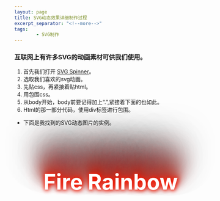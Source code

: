 ```yaml
---
layout: page
title: SVG动态效果详细制作过程
excerpt_separator: "<!--more-->"
tags:
        - SVG制作
---
```

### 互联网上有许多SVG的动画素材可供我们使用。
<!--more-->
1. 首先我们打开 [SVG Spinner](https://codepen.io/pens/picks/)。
2. 选取我们喜欢的svg动画。
3. 先贴css，再紧接着贴html。
4. 用<style>和</style>包围css。
5. 从body开始，body前要记得加上“.”,紧接着下面的也如此。
6. Html的那一部分代码，使用div标签进行包围。
- 下面是我找到的SVG动态图片的实例。
<style>
.body {background:#222;text-align:center;color:#fff;
font-size:16px;font-family:verdana;}

/* Animation - Rainbow Fire */
.css-fizzy {
font-size:4em;font-weight:bold;margin-top:2em;
text-align:center;color:#fff;
animation: css-fizzy 12s linear 0s infinite  ;}
 
/* The animation code */
@keyframes css-fizzy {/* 0deg | Red-1 */
0% {
text-shadow:
0 0 .2em #fe0702, 0 0 .2em #e30502, 0 -.2em .4em #cb0502, 0 -.4em .6em #b20501, 0 -.6em .8em #980402,
0 -.8em 1em #7f0301, 0 -1em 1.2em #660202, 0 -1.2em 1.4em #4c0201, 0 -1.4em 1.6em #330100,
 0 -1.6em 1.8em #1a0001;
}
	
9%  {/* 15deg | Red-2 */
text-shadow:
0 0 .2em #ff4103, .1em .05em .2em #e53a04, .3em -.2em .4em #cc3402, -.4em -.4em .6em #b32e03, .3em -.6em .8em #992702,
0 -.8em 1em #802103, 0 -1em 1.2em #661a02, 0 -1.2em 1.4em #4d1401, 0 -1.4em 1.6em #330d02,
 0 -1.6em 1.8em #1a0700;	
}
	
18%  {/* 60deg | Yellow */
text-shadow:
0 0 .2em #fe8005, -.1em -.05em .2em #e67404, -.3em -.2em .4em #ce6806, .4em -.4em .6em #b35b04, -.3em -.6em .8em #994c04,
0 -.8em 1em #804003, 0 -1em 1.2em #663403, 0 -1.2em 1.4em #4d2702, 0 -1.4em 1.6em #341a01,
 0 -1.6em 1.8em #1b0d02;	
}
	
27% {/* 45deg | Orange-2 */
text-shadow:
0 0 .2em #ffbf08, .1em .05em .2em #e5ac07, .3em -.2em .4em #cc9806, -.4em -.4em .6em #b38607, .3em -.6em .8em #9a7407,
0 -.8em 1em #815f05, 0 -1em 1.2em #674d03, 0 -1.2em 1.4em #4d3a02, 0 -1.4em 1.6em #332603,
 0 -1.6em 1.8em #1a1301;	
}
		
36% {/* 60deg | Yellow */
text-shadow:
0 0 .2em #ffff07, -.1em -.05em .2em #e5e606, -.3em -.2em .4em #cbcc06, .4em -.4em .6em #b3b305, -.3em -.6em .8em #999905,
0 -.8em 1em #808004, 0 -1em 1.2em #666602, 0 -1.2em 1.4em #4d4d03, 0 -1.4em 1.6em #333301,
 0 -1.6em 1.8em #1a1a02;	
}
			
45% {/* 90deg | Green-1 */
text-shadow:
0 0 .2em #80ff0f, .1em .05em .2em #73e40c, .3em -.2em .4em #67cd0a, -.4em -.4em .6em #5bb309, .3em -.6em .8em #4e9908,
0 -.8em 1em #408006, 0 -1em 1.2em #346605, 0 -1.2em 1.4em #274d04, 0 -1.4em 1.6em #193303,
 0 -1.6em 1.8em #0d1901;	
}
				
54% {/* 120deg | Green-2 */
text-shadow:
0 0 .2em #04ff0f, -.1em -.05em .2em #04e50d, -.3em -.2em .4em #03cc0a, 0 -.4em .6em #03b30a, -.3em -.6em .8em #059809,
0 -.8em 1em #038008, 0 -1em 1.2em #026606, 0 -1.2em 1.4em #014d03, 0 -1.4em 1.6em #023403,
 0 -1.6em 1.8em #011b02;	
}
					
63% {/* 180deg | Blue-1 */
text-shadow:
0 0 .2em #01faff, .1em .05em .2em #00e1e5, .3em -.2em .4em #01c8cd, .4em -.4em .6em #00afb2, .3em -.6em .8em #01969a,
0 -.8em 1em #007d7f, 0 -1em 1.2em #006466, 0 -1.2em 1.4em #004b4e, 0 -1.4em 1.6em #003233,
 0 -1.6em 1.8em #001a1b;	
}
						
72% {/* 240deg | Blue-2 */
text-shadow:
0 0 .2em #0000fe, -.1em -.05em .2em #0001e5, -.3em -.2em .4em #0001cd, .4em -.4em .6em #0001b3, -.3em -.6em .8em #000199,
0 -.8em 1em #000180, 0 -1em 1.2em #010066, 0 -1.2em 1.4em #01004e, 0 -1.4em 1.6em #000034,
 0 -1.6em 1.8em #00001a;	
}
							
81% {/* 270deg | Violet */
text-shadow:
0 0 .2em #7d04ff, .1em .05em .2em #7004e5, .3em -.2em .4em #6403cc, .4em -.4em .6em #5804b2, .3em -.6em .8em #4c039a,
0 -.8em 1em #3f0281, 0 -1em 1.2em #320266, 0 -1.2em 1.4em #26014e, 0 -1.4em 1.6em #190133,
 0 -1.6em 1.8em #0d001a;	
}
								
90% {/* 300deg | Pink */
text-shadow:
0 0 .2em #fe05ff, -.1em -.05em .2em #e204e5, -.3em -.2em .4em #ca04cd, -.4em -.4em .6em #b204b3, -.3em -.6em .8em #98049a,
0 -.8em 1em #7f0280, 0 -1em 1.2em #660265, 0 -1.2em 1.4em #4c024d, 0 -1.4em 1.6em #330134,
 0 -1.6em 1.8em #1a0019;	
}
									
										
100% {/* 330deg | Bordo */
text-shadow:
0 0 .2em #fe0980, .1em .05em .2em #e50973, .3em -.2em .4em #cb0866, .4em -.4em .6em #b2065a, .3em -.6em .8em #98064d,
0 -.8em 1em #7f0540, 0 -1em 1.2em #660433, 0 -1.2em 1.4em #4d0326, 0 -1.4em 1.6em #33011a,
 0 -1.6em 1.8em #1b010e;
}
	
}
</style>
<div>
<h1 class="css-fizzy">Fire Rainbow</h1>
</div>